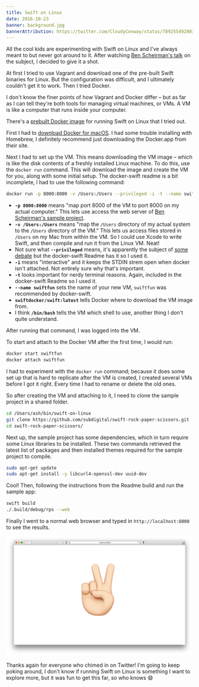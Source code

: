 ```yaml
---
title: Swift on Linux
date: 2016-10-23
banner: background.jpg
bannerAttribution: https://twitter.com/CloudyConway/status/789255492803715074
---
```


All the cool kids are experimenting with Swift on Linux and I've always meant to but never got around to it. After watching [Ben Scheirman's talk](https://speakerdeck.com/subdigital/swift-on-linux) on the subject, I decided to give it a shot.

At first I tried to use Vagrant and download one of the pre-built Swift binaries for Linux. But the configuration was difficult, and I ultimately couldn't get it to work. Then I tried Docker.

<Tweet tweetID="789879904925921280" />

I don't know the finer points of how Vagrant and Docker differ – but as far as I can tell they're both tools for managing virtual machines, or VMs. A VM is like a computer that runs inside your computer.

There's a [prebuilt Docker image](https://github.com/swiftdocker/docker-swift) for running Swift on Linux that I tried out.

First I had to [download Docker for macOS](https://docs.docker.com/docker-for-mac/). I had some trouble installing with Homebrew, I definitely recommend just downloading the Docker.app from their site.

Next I had to set up the VM. This means downloading the VM image – which is like the disk contents of a freshly installed Linux machine. To do this, use the `docker run` command. This will download the image and create the VM for you, along with some initial setup. The docker-swift readme is a bit incomplete, I had to use the following command:

```sh
docker run -p 8000:8000 -v /Users:/Users --privileged -i -t --name swiftfun swiftdocker/swift:latest /bin/bash
```

- **`-p 8000:8000`** means "map port 8000 of the VM to port 8000 on my actual computer." This lets use access the web server of [Ben Scheirman's sample project](https://github.com/subdigital/swift-rock-paper-scissors).
- **`-v /Users:/Users`** means "map the `/Users` directory of my actual system to the `/Users` directory of the VM." This lets us access files stored in `/Users` on my Mac from within the VM. So I could use Xcode to write Swift, and then compile and run it from the Linux VM. Neat!
- Not sure what **`--privileged`** means, it's apparently the subject of [some debate](http://obrown.io/2016/02/15/privileged-containers.html) but the docker-swift Readme has it so I used it.
- **`-i`** means "interactive" and it keeps the STDIN strem open when docker isn't attached. Not entirely sure why that's important.
- **`-t`** looks important for nerdy terminal reasons. Again, included in the docker-swift Readme so I used it.
- **`--name swiftfun`** sets the name of your new VM, `swiftfun` was recommended by docker-swift.
- **`swiftdocker/swift:latest`** tells Docker where to download the VM image from.
- I think **`/bin/bash`** tells the VM which shell to use, another thing I don't quite understand.

After running that command, I was logged into the VM.

To start and attach to the Docker VM after the first time, I would run:

```sh
docker start swiftfun
docker attach swiftfun
```

I had to experiment with the `docker run` command; because it does some set up that is hard to replicate after the VM is created, I created several VMs before I got it right. Every time I had to rename or delete the old ones.

So after creating the VM and attaching to it, I need to clone the sample project in a shared folder.

```sh
cd /Users/ash/bin/swift-on-linux
git clone https://github.com/subdigital/swift-rock-paper-scissors.git
cd swift-rock-paper-scissors/
```

Next up, the sample project has some dependencies, which in turn require some Linux libraries to be installed. These two commands retrieved the latest list of packages and then installed themes required for the sample project to compile.

```sh
sudo apt-get update
sudo apt-get install -y libcurl4-openssl-dev uuid-dev
```

Cool! Then, following the instructions from the Readme build and run the sample app:

```sh
swift build
./.build/debug/rps --web
```

Finally I went to a normal web browser and typed in `http://localhost:8000` to see the results.

<Wide>

![Screenshot of app](screenshot.png)

</Wide>

Thanks again for everyone who chimed in on Twitter! I'm going to keep poking around, I don't know if running Swift on Linux is something I want to explore more, but it was fun to get this far, so who knows 😄
